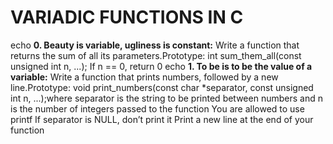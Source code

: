 # VARIADIC FUNCTIONS IN C
echo
**0. Beauty is variable, ugliness is constant:** Write a function that returns the sum of all its parameters.Prototype: int sum_them_all(const unsigned int n, ...); If n == 0, return 0
echo
**1. To be is to be the value of a variable:** Write a function that prints numbers, followed by a new line.Prototype: void print_numbers(const char *separator, const unsigned int n, ...);where separator is the string to be printed between numbers and n is the number of integers passed to the function You are allowed to use printf If separator is NULL, don’t print it Print a new line at the end of your function
